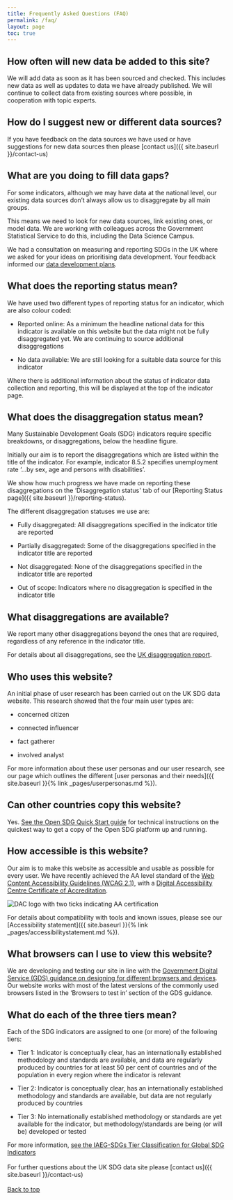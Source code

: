 ```yaml
---
title: Frequently Asked Questions (FAQ)
permalink: /faq/
layout: page
toc: true
---
```


## How often will new data be added to this site?
We will add data as soon as it has been sourced and checked. This includes new data as well as updates to data we have already published. We will continue to collect data from existing sources where possible, in cooperation with topic experts.

## How do I suggest new or different data sources?
If you have feedback on the data sources we have used or have suggestions for new data sources then please [contact us]({{ site.baseurl }}/contact-us)


## What are you doing to fill data gaps?
For some indicators, although we may have data at the national level, our existing data sources don’t always allow us to disaggregate by all main groups.

This means we need to look for new data sources, link existing ones, or model data. We are working with colleagues across the Government Statistical Service to do this, including the Data Science Campus.

We had a consultation on measuring and reporting SDGs in the UK where we asked for your ideas on prioritising data development. Your feedback informed our [data development plans](https://www.ons.gov.uk/economy/environmentalaccounts/articles/ukdatagapsinclusivedataactionplantowardstheglobalsustainabledevelopmentgoalindicators/2018-03-19).


## What does the reporting status mean?
We have used two different types of reporting status for an indicator, which are also colour coded:

 * Reported online: As a minimum the headline national data for this indicator is available on this website but the data might not be fully disaggregated yet. We are continuing to source additional disaggregations
 
 * No data available: We are still looking for a suitable data source for this indicator

Where there is additional information about the status of indicator data collection and reporting, this will be displayed at the top of the indicator page.


## What does the disaggregation status mean?
Many Sustainable Development Goals (SDG) indicators require specific breakdowns, or disaggregations, below the headline figure.

Initially our aim is to report the disaggregations which are listed within the title of the indicator. For example, indicator 8.5.2 specifies unemployment rate ‘…by sex, age and persons with disabilities’.

We show how much progress we have made on reporting these disaggregations on the ‘Disaggregation status' tab of our [Reporting Status page]({{ site.baseurl }}/reporting-status).

The different disaggregation statuses we use are:

* Fully disaggregated: All disaggregations specified in the indicator title are reported

* Partially disaggregated: Some of the disaggregations specified in the indicator title are reported

* Not disaggregated: None of the disaggregations specified in the indicator title are reported

* Out of scope: Indicators where no disaggregation is specified in the indicator title

## What disaggregations are available?
We report many other disaggregations beyond the ones that are required, regardless of any reference in the indicator title.

For details about all disaggregations, see the [UK disaggregation report](https://sdgdata.gov.uk/sdg-data/disaggregations.html).

## Who uses this website?
An initial phase of user research has been carried out on the UK SDG data website. This research showed that the four main user types are:

  * concerned citizen
  
  * connected influencer
  
  * fact gatherer
  
  * involved analyst

For more information about these user personas and our user research, see our page which outlines the different [user personas and their needs]({{ site.baseurl }}{% link _pages/userpersonas.md %}).


## Can other countries copy this website?
Yes. [See the Open SDG Quick Start guide](https://open-sdg.readthedocs.io/en/latest/quick-start/) for technical instructions on the quickest way to get a copy of the Open SDG platform up and running.


## How accessible is this website?
Our aim is to make this website as accessible and usable as possible for every user. We have recently achieved the AA level standard of the [Web Content Accessibility Guidelines (WCAG 2.1)](https://www.gov.uk/service-manual/helping-people-to-use-your-service/understanding-wcag), with a [Digital Accessibility Centre Certificate of Accreditation](https://digitalaccessibilitycentre.org/index.php/ons-sustainable-development-goals).


![DAC logo with two ticks indicating AA certification](https://sustainabledevelopment-uk.github.io/public/DAC_Certification_Two_Tick.png)


For details about compatibility with tools and known issues, please see our [Accessibility statement]({{ site.baseurl }}{% link _pages/accessibilitystatement.md %}).


## What browsers can I use to view this website?
We are developing and testing our site in line with the [Government Digital Service (GDS) guidance on designing for different browsers and devices](https://www.gov.uk/service-manual/technology/designing-for-different-browsers-and-devices). Our website works with most of the latest versions of the commonly used browsers listed in the ‘Browsers to test in’ section of the GDS guidance.


## What do each of the three tiers mean? 
Each of the SDG indicators are assigned to one (or more) of the following tiers:

 - Tier 1: Indicator is conceptually clear, has an internationally established methodology and standards are available, and data are regularly produced by countries for at least 50 per cent of countries and of the population in every region where the indicator is relevant
 
 - Tier 2: Indicator is conceptually clear, has an internationally established methodology and standards are available, but data are not regularly produced by countries
 
 - Tier 3: No internationally established methodology or standards are yet available for the indicator, but methodology/standards are being (or will be) developed or tested

For more information, [see the IAEG-SDGs Tier Classification for Global SDG Indicators](https://unstats.un.org/sdgs/iaeg-sdgs/tier-classification/)
<br>
<br>
For further questions about the UK SDG data site please [contact us]({{ site.baseurl }}/contact-us)
<br>
<br>
[Back to top](#top)
